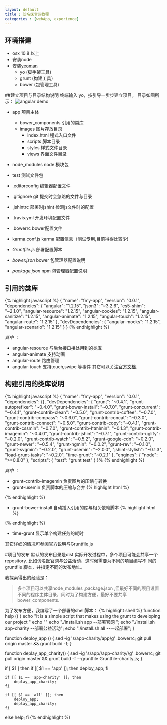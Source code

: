 ```yaml
---
layout: default
title : 访名医官网教程
categories : [webApp, experience]
---
```


## 环境搭建
* osx 10.8 以上 
* 安装node
* 安装[yeoman](http://yeoman.io/)
  - yo (脚手架工具)
  - grunt (构建工具）
  - bower (包管理工具)

##建立项目与目录结构说明
终端输入 yo，按引导一步步建立项目。
目录如图所示：
![angular demo]({{site.url}}/images/angular.png)

* app 项目主体
  - bower_components 引用的类库
  - images 图片存放目录
	- index.html 程式入口文件
	- scripts 脚本目录
	- styles 样式文件目录
	- views 界面文件目录
* node_modules node 模块包
* test 测试文件包
* .editorconfig 编辑器配置文件
* .gitignore git 提交时会忽略的文件与目录
* .jshintrc 部署时jshint 检测js文件时的配置
* .travis.yml 开发环境配置文件
* .bowerrc bower配置文件
* karma.conf.js karma 配置信息（测试专用,目前得得比较少)

* *Gruntfile.js* 部署配置脚本
* *bower.json* bower 包管理器配置说明
* *package.json* npm 包管理器配置说明

## 引用的类库
{% highlight javascript %}
{
 "name": "fmy-app",
  "version": "0.0.1",
  "dependencies": {
    "angular": "1.2.15",
    "json3": "~3.2.6",
    "es5-shim": "~2.1.0",
    "angular-resource": "1.2.15",
    "angular-cookies": "1.2.15",
    "angular-sanitize": "1.2.15",
    "angular-animate": "1.2.15",
    "angular-touch": "1.2.15",
    "angular-route": "1.2.15"
  },
  "devDependencies": {
    "angular-mocks": "1.2.15",
    "angular-scenario": "1.2.15"
  }
}
{% endhighlight %}

 *其中* ：
* angular-resource 与后台接口接处用到的类库
* angular-animate 支持动画
* angular-route  路由管理
* angular-touch 支持touch,swipe 等事件
其它可以关注[官方文档](https://docs.angularjs.org/api/ngSanitize/service/$sanitize).

## 构建引用的类库说明
{% highlight javascript %}
{
  "name": "fmy-app",
  "version": "0.0.1",
  "dependencies": {},
  "devDependencies": {
    "grunt": "~0.4.1",
    "grunt-autoprefixer": "~0.4.0",
    "grunt-bower-install": "~0.7.0",
    "grunt-concurrent": "~0.4.1",
    "grunt-contrib-clean": "~0.5.0",
    "grunt-contrib-coffee": "~0.7.0",
    "grunt-contrib-compass": "~0.6.0",
    "grunt-contrib-concat": "~0.3.0",
    "grunt-contrib-connect": "~0.5.0",
    "grunt-contrib-copy": "~0.4.1",
    "grunt-contrib-cssmin": "~0.7.0",
    "grunt-contrib-htmlmin": "~0.1.3",
    "grunt-contrib-imagemin": "~0.4.0",
    "grunt-contrib-jshint": "~0.7.1",
    "grunt-contrib-uglify": "~0.2.0",
    "grunt-contrib-watch": "~0.5.2",
    "grunt-google-cdn": "~0.2.0",
    "grunt-newer": "~0.5.4",
    "grunt-ngmin": "~0.0.2",
    "grunt-rev": "~0.1.0",
    "grunt-svgmin": "~0.2.0",
    "grunt-usemin": "~2.0.0",
    "jshint-stylish": "~0.1.3",
    "load-grunt-tasks": "~0.2.0",
    "time-grunt": "~0.2.1"
  },
  "engines": {
    "node": ">=0.8.0"
  },
  "scripts": {
    "test": "grunt test"
  }
}%
{% endhighlight %}

 *其中* ：
 * grunt-contrib-imagemin 负责图片的压缩与转换
 * grunt-usemin 负责脚本的压缩与合并
{% highlight html %}
	<!--[if lte IE 9]>
	 <!--build:css({.tmp,app}) styles/ie8.css -->
	 <link rel="stylesheet" href="styles/ie8.css"> 
	 <!--endbuild -->
	<![endif]-->
{% endhighlight %}

* grunt-bower-install 自动插入引用的库与相关依赖脚本
{% highlight html %}
	<!-- build:js scripts/vendor.js -->
	<!-- bower:js -->
	<script src="bower_components/angular/angular.js"></script>
	<script src="bower_components/angular-resource/angular-resource.js"></script>
	<script src="bower_components/angular-cookies/angular-cookies.js"></script>
	<script src="bower_components/angular-sanitize/angular-sanitize.js"></script>
	<script src="bower_components/angular-animate/angular-animate.js"></script>
	<script src="bower_components/angular-touch/angular-touch.js"></script>
	<script src="bower_components/angular-route/angular-route.js"></script>
	<!-- endbower -->
	<!-- endbuild -->
{% endhighlight %}
  * time-grunt 显示单个构建任务的耗时 

其它详细的情况可参阅官方说明与Gruntfile.js

#项目的发布
默认的发布目录是dist
实际开发过程中，多个项目可能会共享一个repository.
比如访名医官网与公益活动，这时候需要为不同的项目编写不
同的gruntfile 脚本，并指定不同的发布地址。

我探索得出的经验是：
 > 多个项目可以共享node_modules ,package.json ,但最好不同的项目设置不同的程序主体目录，同时为了构建方便，最好不要共享bower_components.
 
为了发布方便，我编写了一个部署的shell脚本：
{% highlight shell %}
function help () {
    echo "It is  a simple script that makes using the grunt to developing our project "
    echo ""
    echo "./install.sh app                                  --部署官网 ";
    echo "./install.sh app-charity                          --部署公益活动";
    echo "./install.sh all                                  --一起部署";
}

function deploy_app () {
		sed -ig 's/app-charity/app/g' .bowerrc;
		git pull  origin master && grunt build -f;
}

function deplay_app_charity() {
		sed -ig 's/app\//app-charity\//g' .bowerrc;
		git pull origin master && grunt build -f --gruntfile Gruntfile-charity.js;
}

if [ $1 ]
then
	if [[ $1 == 'app' ]]; then
		deploy_app;
	fi

	if [[ $1 == 'app-charity' ]]; then
		deplay_app_charity;
	fi

	if [[ $1 == 'all' ]]; then
		deploy_app;
		deplay_app_charity;
	fi
else
  help;
fi
{% endhighlight %}
